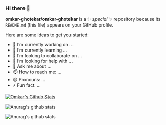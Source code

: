 ### Hi there 👋


**omkar-ghotekar/omkar-ghotekar** is a ✨ _special_ ✨ repository because its `README.md` (this file) appears on your GitHub profile.

Here are some ideas to get you started:

- 🔭 I’m currently working on ...
- 🌱 I’m currently learning ...
- 👯 I’m looking to collaborate on ...
- 🤔 I’m looking for help with ...
- 💬 Ask me about ...
- 📫 How to reach me: ...
- 😄 Pronouns: ...
- ⚡ Fun fact: ...



[![Omkar's Github Stats](https://github-readme-stats.vercel.app/api?username=omkar-ghotekar)](https://github.com/anuraghazra/github-readme-stats)


![Anurag's github stats](https://github-readme-stats.vercel.app/api?username=omkar-ghotekar&show_icons=true)


![Anurag's github stats](https://github-readme-stats.vercel.app/api?username=omkar-ghotekar&show_icons=true&theme=dark)
